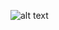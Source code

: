![alt text](https://media.licdn.com/dms/image/D4D16AQFV2NpWmrXTTQ/profile-displaybackgroundimage-shrink_350_1400/0/1671986935425?e=1685577600&v=beta&t=YSLbWgkHb75Q9hyjww61H_JEwZlj5O8L7C1YcNQLtBQ)
